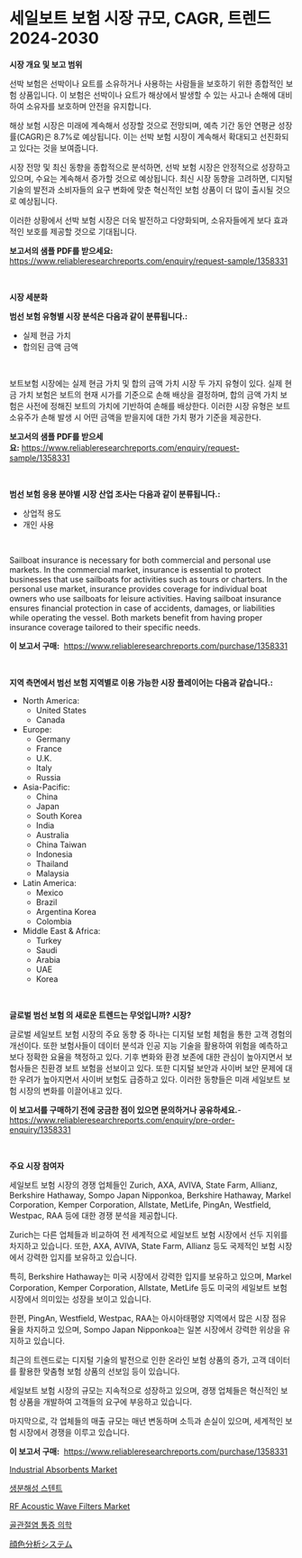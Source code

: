 <p><h1>세일보트 보험 시장 규모, CAGR, 트렌드 2024-2030</h1></p><p><strong>시장 개요 및 보고 범위</strong></p>
<p><p>선박 보험은 선박이나 요트를 소유하거나 사용하는 사람들을 보호하기 위한 종합적인 보험 상품입니다. 이 보험은 선박이나 요트가 해상에서 발생할 수 있는 사고나 손해에 대비하여 소유자를 보호하며 안전을 유지합니다.</p><p>해상 보험 시장은 미래에 계속해서 성장할 것으로 전망되며, 예측 기간 동안 연평균 성장률(CAGR)은 8.7%로 예상됩니다. 이는 선박 보험 시장이 계속해서 확대되고 선진화되고 있다는 것을 보여줍니다.</p><p>시장 전망 및 최신 동향을 종합적으로 분석하면, 선박 보험 시장은 안정적으로 성장하고 있으며, 수요는 계속해서 증가할 것으로 예상됩니다. 최신 시장 동향을 고려하면, 디지털 기술의 발전과 소비자들의 요구 변화에 맞춘 혁신적인 보험 상품이 더 많이 출시될 것으로 예상됩니다.</p><p>이러한 상황에서 선박 보험 시장은 더욱 발전하고 다양화되며, 소유자들에게 보다 효과적인 보호를 제공할 것으로 기대됩니다.</p></p>
<p><strong>보고서의 샘플 PDF를 받으세요:</strong> <a href="https://www.reliableresearchreports.com/enquiry/request-sample/1358331">https://www.reliableresearchreports.com/enquiry/request-sample/1358331</a></p>
<p>&nbsp;</p>
<p><strong>시장 세분화</strong></p>
<p><strong>범선 보험 유형별 시장 분석은 다음과 같이 분류됩니다.:</strong></p>
<p><ul><li>실제 현금 가치</li><li>합의된 금액 금액</li></ul></p>
<p>&nbsp;</p>
<p><p>보트보험 시장에는 실제 현금 가치 및 합의 금액 가치 시장 두 가지 유형이 있다. 실제 현금 가치 보험은 보트의 현재 시가를 기준으로 손해 배상을 결정하며, 합의 금액 가치 보험은 사전에 정해진 보트의 가치에 기반하여 손해를 배상한다. 이러한 시장 유형은 보트 소유주가 손해 발생 시 어떤 금액을 받을지에 대한 가치 평가 기준을 제공한다.</p></p>
<p><strong>보고서의 샘플 PDF를 받으세요:</strong>&nbsp;<a href="https://www.reliableresearchreports.com/enquiry/request-sample/1358331">https://www.reliableresearchreports.com/enquiry/request-sample/1358331</a></p>
<p>&nbsp;</p>
<p><strong> 범선 보험 응용 분야별 시장 산업 조사는 다음과 같이 분류됩니다.:</strong></p>
<p><ul><li>상업적 용도</li><li>개인 사용</li></ul></p>
<p>&nbsp;</p>
<p><p>Sailboat insurance is necessary for both commercial and personal use markets. In the commercial market, insurance is essential to protect businesses that use sailboats for activities such as tours or charters. In the personal use market, insurance provides coverage for individual boat owners who use sailboats for leisure activities. Having sailboat insurance ensures financial protection in case of accidents, damages, or liabilities while operating the vessel. Both markets benefit from having proper insurance coverage tailored to their specific needs.</p></p>
<p><strong>이 보고서 구매:</strong>&nbsp; <a href="https://www.reliableresearchreports.com/purchase/1358331">https://www.reliableresearchreports.com/purchase/1358331</a></p>
<p>&nbsp;</p>
<p><strong>지역 측면에서 범선 보험 지역별로 이용 가능한 시장 플레이어는 다음과 같습니다.:</strong></p>
<p><ul>
    <li>
        North America:
        <ul>
            <li>United States</li>
            <li>Canada</li>
        </ul>
    </li>
    <li>
        Europe:
        <ul>
            <li>Germany</li>
            <li>France</li>
            <li>U.K.</li>
            <li>Italy</li>
            <li>Russia</li>
        </ul>
    </li>
    <li>
        Asia-Pacific:
        <ul>
            <li>China</li>
            <li>Japan</li>
            <li>South Korea</li>
            <li>India</li>
            <li>Australia</li>
            <li>China Taiwan</li>
            <li>Indonesia</li>
            <li>Thailand</li>
            <li>Malaysia</li>
        </ul>
    </li>
    <li>
        Latin America:
        <ul>
            <li>Mexico</li>
            <li>Brazil</li>
            <li>Argentina Korea</li>
            <li>Colombia</li>
        </ul>
    </li>
    <li>
        Middle East & Africa:
        <ul>
            <li>Turkey</li>
            <li>Saudi</li>
            <li>Arabia</li>
            <li>UAE</li>
            <li>Korea</li>
        </ul>
    </li>
    </ul></p>
<p>&nbsp;</p>
<p><strong>글로벌 범선 보험 의 새로운 트렌드는 무엇입니까? 시장?</strong></p>
<p><p>글로벌 세일보트 보험 시장의 주요 동향 중 하나는 디지털 보험 체험을 통한 고객 경험의 개선이다. 또한 보험사들이 데이터 분석과 인공 지능 기술을 활용하여 위험을 예측하고 보다 정확한 요율을 책정하고 있다. 기후 변화와 환경 보존에 대한 관심이 높아지면서 보험사들은 친환경 보트 보험을 선보이고 있다. 또한 디지털 보안과 사이버 보안 문제에 대한 우려가 높아지면서 사이버 보험도 급증하고 있다. 이러한 동향들은 미래 세일보트 보험 시장의 변화를 이끌어내고 있다.</p></p>
<p><strong>이 보고서를 구매하기 전에 궁금한 점이 있으면 문의하거나 공유하세요.</strong>- <a href="https://www.reliableresearchreports.com/enquiry/pre-order-enquiry/1358331">https://www.reliableresearchreports.com/enquiry/pre-order-enquiry/1358331</a></p>
<p>&nbsp;</p>
<p><strong>주요 시장 참여자</strong></p>
<p><p>세일보트 보험 시장의 경쟁 업체들인 Zurich, AXA, AVIVA, State Farm, Allianz, Berkshire Hathaway, Sompo Japan Nipponkoa, Berkshire Hathaway, Markel Corporation, Kemper Corporation, Allstate, MetLife, PingAn, Westfield, Westpac, RAA 등에 대한 경쟁 분석을 제공합니다. </p><p>Zurich는 다른 업체들과 비교하여 전 세계적으로 세일보트 보험 시장에서 선두 지위를 차지하고 있습니다. 또한, AXA, AVIVA, State Farm, Allianz 등도 국제적인 보험 시장에서 강력한 입지를 보유하고 있습니다. </p><p>특히, Berkshire Hathaway는 미국 시장에서 강력한 입지를 보유하고 있으며, Markel Corporation, Kemper Corporation, Allstate, MetLife 등도 미국의 세일보트 보험 시장에서 의미있는 성장을 보이고 있습니다. </p><p>한편, PingAn, Westfield, Westpac, RAA는 아시아태평양 지역에서 많은 시장 점유율을 차지하고 있으며, Sompo Japan Nipponkoa는 일본 시장에서 강력한 위상을 유지하고 있습니다. </p><p>최근의 트렌드로는 디지털 기술의 발전으로 인한 온라인 보험 상품의 증가, 고객 데이터를 활용한 맞춤형 보험 상품의 선보임 등이 있습니다. </p><p>세일보트 보험 시장의 규모는 지속적으로 성장하고 있으며, 경쟁 업체들은 혁신적인 보험 상품을 개발하여 고객들의 요구에 부응하고 있습니다. </p><p>마지막으로, 각 업체들의 매출 규모는 매년 변동하며 소득과 손실이 있으며, 세계적인 보험 시장에서 경쟁을 이루고 있습니다.</p></p>
<p><strong>이 보고서 구매:</strong>&nbsp;&nbsp;<a href="https://www.reliableresearchreports.com/purchase/1358331">https://www.reliableresearchreports.com/purchase/1358331</a></p>
<p><p><a href="https://github.com/jhcraigie/Market-Research-Report-List-2/blob/main/industrial-absorbents-market.md">Industrial Absorbents Market</a></p><p><a href="https://medium.com/@ishacian.georges/%EC%83%9D%EB%B6%84%ED%95%B4%EC%84%B1-%EC%8A%A4%ED%85%90%ED%8A%B8-%EC%8B%9C%EC%9E%A5%EC%9D%80-%EC%8B%9C%EC%9E%A5-%EC%A0%90%EC%9C%A0%EC%9C%A8-%EC%8B%9C%EC%9E%A5-%ED%8A%B8%EB%A0%8C%EB%93%9C-%EB%B0%8F-%EC%8B%9C%EC%9E%A5-%EC%84%B1%EC%9E%A5%EC%97%90-%EB%8C%80%ED%95%9C-%EC%A0%95%EB%B3%B4%EB%A5%BC-%EC%A0%9C%EA%B3%B5%ED%95%A9%EB%8B%88%EB%8B%A4-ad196d25e288">생분해성 스텐트</a></p><p><a href="https://issuu.com/reportprime-2/docs/rf-acoustic-wave-filters-market-size-2030.pptx">RF Acoustic Wave Filters Market</a></p><p><a href="https://github.com/trmesnao7959541/Market-Research-Report-List-1/blob/main/1236036193140.md">골관절염 통증 의학</a></p><p><a href="https://github.com/xnljig2898992/Market-Research-Report-List-1/blob/main/7460506193356.md">顔色分析システム</a></p></p>
